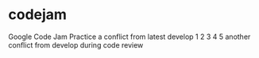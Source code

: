 codejam
=======

Google Code Jam Practice
a conflict from latest develop
1
2
3
4
5
another conflict from develop during code review
